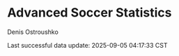 # Advanced Soccer Statistics
Denis Ostroushko

<!-- gfm -->

Last successful data update: 2025-09-05 04:17:33 CST
